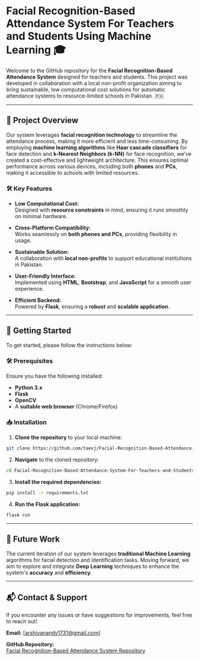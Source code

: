 
# Facial Recognition-Based Attendance System For Teachers and Students Using Machine Learning 🎓

Welcome to the GitHub repository for the **Facial Recognition-Based Attendance System** designed for teachers and students. This project was developed in collaboration with a local non-profit organization aiming to bring sustainable, low computational cost solutions for automatic attendance systems to resource-limited schools in Pakistan. 🇵🇰

---

## 🧐 **Project Overview**

Our system leverages **facial recognition technology** to streamline the attendance process, making it more efficient and less time-consuming. By employing **machine learning algorithms** like **Haar cascade classifiers** for face detection and **k-Nearest Neighbors (k-NN)** for face recognition, we've created a cost-effective and lightweight architecture. This ensures optimal performance across various devices, including both **phones** and **PCs**, making it accessible to schools with limited resources.

### 🛠️ **Key Features**

- **Low Computational Cost:**  
  Designed with **resource constraints** in mind, ensuring it runs smoothly on minimal hardware.

- **Cross-Platform Compatibility:**  
  Works seamlessly on **both phones and PCs**, providing flexibility in usage.

- **Sustainable Solution:**  
  A collaboration with **local non-profits** to support educational institutions in Pakistan.

- **User-Friendly Interface:**  
  Implemented using **HTML**, **Bootstrap**, and **JavaScript** for a smooth user experience.

- **Efficient Backend:**  
  Powered by **Flask**, ensuring a **robust** and **scalable application**.

---

## 🚀 **Getting Started**

To get started, please follow the instructions below:

### 🛠️ **Prerequisites**

Ensure you have the following installed:

- **Python 3.x**  
- **Flask**  
- **OpenCV**  
- A **suitable web browser** (Chrome/Firefox)

### 📥 **Installation**

1. **Clone the repository** to your local machine:  
```bash
git clone https://github.com/taexj/Facial-Recognition-Based-Attendance-System-For-Teachers-and-Students-Using-Machine-Learning.git
```

2. **Navigate** to the cloned repository:  
```bash
cd Facial-Recognition-Based-Attendance-System-For-Teachers-and-Students-Using-Machine-Learning
```

3. **Install the required dependencies:**  
```bash
pip install -r requirements.txt
```

4. **Run the Flask application:**  
```bash
flask run
```

---

## 🔮 **Future Work**

The current iteration of our system leverages **traditional Machine Learning** algorithms for facial detection and identification tasks. Moving forward, we aim to explore and integrate **Deep Learning** techniques to enhance the system's **accuracy** and **efficiency**.

---

## 📬 **Contact & Support**

If you encounter any issues or have suggestions for improvements, feel free to reach out!  

**Email:** [arshiyanandy1731@gmail.com]  

**GitHub Repository:**  
[Facial Recognition-Based Attendance System Repository](https://github.com/taexj/Facial-Recognition-Based-Attendance-System-For-Teachers-and-Students-Using-Machine-Learning)

